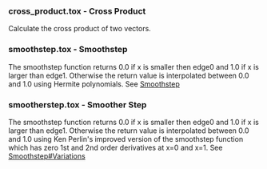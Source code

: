 [//]: # (For development of this README.md, use http://markdownlivepreview.com/)

### cross_product.tox - Cross Product
Calculate the cross product of two vectors.

### smoothstep.tox - Smoothstep
The smoothstep function returns 0.0 if x is smaller then edge0 and 1.0 if x is larger than edge1. Otherwise the return value is interpolated between 0.0 and 1.0 using Hermite polynomials. See [Smoothstep](https://en.wikipedia.org/wiki/Smoothstep)

### smootherstep.tox - Smoother Step
The smoothstep function returns 0.0 if x is smaller then edge0 and 1.0 if x is larger than edge1. Otherwise the return value is interpolated between 0.0 and 1.0 using Ken Perlin's improved version of the smoothstep function which has zero 1st and 2nd order derivatives at x=0 and x=1. See [Smoothstep#Variations](https://en.wikipedia.org/wiki/Smoothstep#Variations)